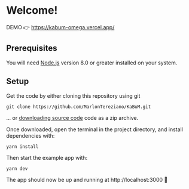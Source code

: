 # Welcome! 

DEMO 👉 https://kabum-omega.vercel.app/


## Prerequisites

You will need [Node.js](https://nodejs.org) version 8.0 or greater installed on your system.

## Setup

Get the code by either cloning this repository using git

```
git clone https://github.com/MarlonTereziano/KaBuM.git
```

... or [downloading source code](https://github.com/MarlonTereziano/KaBuM/archive/master.zip) code as a zip archive.

Once downloaded, open the terminal in the project directory, and install dependencies with:

```
yarn install
```

Then start the example app with:

```
yarn dev
```

The app should now be up and running at http://localhost:3000 🚀
